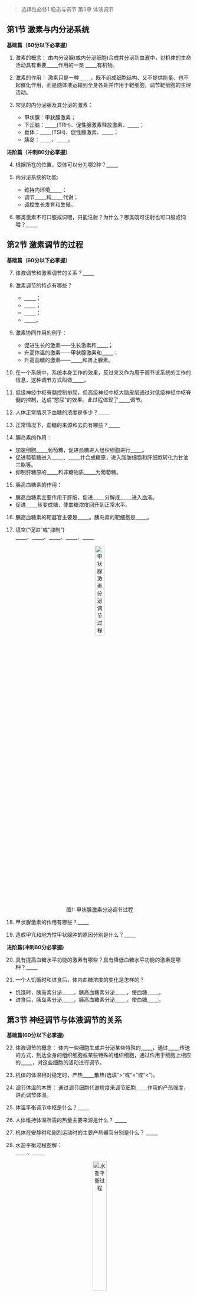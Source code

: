 > 选择性必修1 稳态与调节 第3章 体液调节

## 第1节 激素与内分泌系统

**基础篇（60分以下必掌握）**

1. 激素的概念：
由内分泌腺(或内分泌细胞)合成并分泌到血液中，对机体的生命活动具有重要<u>&nbsp;&nbsp;&nbsp;&nbsp;&nbsp;&nbsp;&nbsp;&nbsp;</u>作用的一类
<u>&nbsp;&nbsp;&nbsp;&nbsp;&nbsp;&nbsp;&nbsp;&nbsp;</u>有机物。

2. 激素的作用：
激素只是一种<u>&nbsp;&nbsp;&nbsp;&nbsp;&nbsp;&nbsp;&nbsp;&nbsp;</u>，既不组成细胞结构、又不提供能量、也不起催化作用，而是随体液运输到全身各处并作用于靶细胞，调节靶细胞的生理活动。

3. 常见的内分泌腺及其分泌的激素：
   - 甲状腺：甲状腺激素；
   - 下丘脑：<u>&nbsp;&nbsp;&nbsp;&nbsp;&nbsp;&nbsp;&nbsp;&nbsp;</u>(TRH)、促性腺激素释放激素、<u>&nbsp;&nbsp;&nbsp;&nbsp;&nbsp;&nbsp;&nbsp;&nbsp;</u>；
   - 垂体：<u>&nbsp;&nbsp;&nbsp;&nbsp;&nbsp;&nbsp;&nbsp;&nbsp;</u>(TSH)、促性腺激素、<u>&nbsp;&nbsp;&nbsp;&nbsp;&nbsp;&nbsp;&nbsp;&nbsp;</u>；
   - 胰岛：<u>&nbsp;&nbsp;&nbsp;&nbsp;&nbsp;&nbsp;&nbsp;&nbsp;</u>、<u>&nbsp;&nbsp;&nbsp;&nbsp;&nbsp;&nbsp;&nbsp;&nbsp;</u>。

**进阶篇（冲刺80分必掌握）**

4. 根据所在的位置，受体可以分为哪2种？<u>&nbsp;&nbsp;&nbsp;&nbsp;&nbsp;&nbsp;&nbsp;&nbsp;</u>

5. 内分泌系统的功能:
   - 维持内环境<u>&nbsp;&nbsp;&nbsp;&nbsp;&nbsp;&nbsp;&nbsp;&nbsp;</u>；
   - 调节<u>&nbsp;&nbsp;&nbsp;&nbsp;&nbsp;&nbsp;&nbsp;&nbsp;</u>和<u>&nbsp;&nbsp;&nbsp;&nbsp;&nbsp;&nbsp;&nbsp;&nbsp;</u>代谢；
   - 调控生长发育和生殖。
   
6. 哪类激素不可口服或饲喂，只能注射？为什么？哪类既可注射也可口服或饲喂？<u>&nbsp;&nbsp;&nbsp;&nbsp;&nbsp;&nbsp;&nbsp;&nbsp;</u>

## 第2节 激素调节的过程

**基础篇（60分以下必掌握）**

7. 体液调节和激素调节的关系？<u>&nbsp;&nbsp;&nbsp;&nbsp;&nbsp;&nbsp;&nbsp;&nbsp;</u>

8. 激素调节的特点有哪些？
   - <u>&nbsp;&nbsp;&nbsp;&nbsp;&nbsp;&nbsp;&nbsp;&nbsp;</u>；
   - <u>&nbsp;&nbsp;&nbsp;&nbsp;&nbsp;&nbsp;&nbsp;&nbsp;</u>；
   - <u>&nbsp;&nbsp;&nbsp;&nbsp;&nbsp;&nbsp;&nbsp;&nbsp;</u>；
   - <u>&nbsp;&nbsp;&nbsp;&nbsp;&nbsp;&nbsp;&nbsp;&nbsp;</u>。

9. 激素协同作用的例子：
   - 促进生长的激素——生长激素和<u>&nbsp;&nbsp;&nbsp;&nbsp;&nbsp;&nbsp;&nbsp;&nbsp;</u>；
   - 升高体温的激素——甲状腺激素和<u>&nbsp;&nbsp;&nbsp;&nbsp;&nbsp;&nbsp;&nbsp;&nbsp;</u>；
   - 升高血糖的激素——<u>&nbsp;&nbsp;&nbsp;&nbsp;&nbsp;&nbsp;&nbsp;&nbsp;</u>和肾上腺素。
   
10. 在一个系统中，系统本身工作的效果，反过来又作为用于调节该系统的工作的信息，这种调节方式叫做<u>&nbsp;&nbsp;&nbsp;&nbsp;&nbsp;&nbsp;&nbsp;&nbsp;</u>。

11. 低级神经中枢脊髓控制排尿，但高级神经中枢大脑皮层通过对低级神经中枢脊髓的控制，达成"憋尿"的效果。此过程体现了<u>&nbsp;&nbsp;&nbsp;&nbsp;&nbsp;&nbsp;&nbsp;&nbsp;</u>调节。

12. 人体正常情况下血糖的浓度是多少？<u>&nbsp;&nbsp;&nbsp;&nbsp;&nbsp;&nbsp;&nbsp;&nbsp;</u>

13. 正常情况下，血糖的来源和去向有哪些？<u>&nbsp;&nbsp;&nbsp;&nbsp;&nbsp;&nbsp;&nbsp;&nbsp;</u>

14. 胰岛素的作用：
   - 加速细胞<u>&nbsp;&nbsp;&nbsp;&nbsp;&nbsp;&nbsp;&nbsp;&nbsp;</u>葡萄糖，促进血糖进入组织细胞进行<u>&nbsp;&nbsp;&nbsp;&nbsp;&nbsp;&nbsp;&nbsp;&nbsp;</u>。
   - 促进葡萄糖进入<u>&nbsp;&nbsp;&nbsp;&nbsp;&nbsp;&nbsp;&nbsp;&nbsp;</u>、<u>&nbsp;&nbsp;&nbsp;&nbsp;&nbsp;&nbsp;&nbsp;&nbsp;</u>并合成糖原，进入脂肪细胞和肝细胞转化为甘油三酯等。
   - 抑制肝糖原的<u>&nbsp;&nbsp;&nbsp;&nbsp;&nbsp;&nbsp;&nbsp;&nbsp;</u>和非糖物质<u>&nbsp;&nbsp;&nbsp;&nbsp;&nbsp;&nbsp;&nbsp;&nbsp;</u>为葡萄糖。

15. 胰高血糖素的作用：
   - 胰高血糖素主要作用于肝脏，促进<u>&nbsp;&nbsp;&nbsp;&nbsp;&nbsp;&nbsp;&nbsp;&nbsp;</u>分解成<u>&nbsp;&nbsp;&nbsp;&nbsp;&nbsp;&nbsp;&nbsp;&nbsp;</u>进入血液。
   - 促进<u>&nbsp;&nbsp;&nbsp;&nbsp;&nbsp;&nbsp;&nbsp;&nbsp;</u>转变成糖，使血糖浓度回升到正常水平。
   
16. 胰高血糖素的靶器官主要是<u>&nbsp;&nbsp;&nbsp;&nbsp;&nbsp;&nbsp;&nbsp;&nbsp;</u>。胰岛素的靶细胞是<u>&nbsp;&nbsp;&nbsp;&nbsp;&nbsp;&nbsp;&nbsp;&nbsp;</u>。

17. 填空(“促进”或“抑制”)  
<u>&nbsp;&nbsp;&nbsp;&nbsp;&nbsp;&nbsp;&nbsp;&nbsp;</u>、<u>&nbsp;&nbsp;&nbsp;&nbsp;&nbsp;&nbsp;&nbsp;&nbsp;</u>、<u>&nbsp;&nbsp;&nbsp;&nbsp;&nbsp;&nbsp;&nbsp;&nbsp;</u>、<u>&nbsp;&nbsp;&nbsp;&nbsp;&nbsp;&nbsp;&nbsp;&nbsp;</u>、<u>&nbsp;&nbsp;&nbsp;&nbsp;&nbsp;&nbsp;&nbsp;&nbsp;</u>

<figure style="text-align: center;">
  <img src="../_media/biology/elective-1/e1-ch3-2.1-fig-regulation-of-thyroid-hormone-secretion.png" alt="甲状腺激素分泌调节过程" width="25%">
  <figcaption>图1: 甲状腺激素分泌调节过程</figcaption>
</figure>

18. 甲状腺激素的作用有哪些？<u>&nbsp;&nbsp;&nbsp;&nbsp;&nbsp;&nbsp;&nbsp;&nbsp;</u>

19. 造成甲亢和地方性甲状腺肿的原因分别是什么？<u>&nbsp;&nbsp;&nbsp;&nbsp;&nbsp;&nbsp;&nbsp;&nbsp;</u>

**进阶篇(冲刺80分必掌握)**

20. 具有提高血糖水平功能的激素有哪些？具有降低血糖水平功能的激素是哪种？<u>&nbsp;&nbsp;&nbsp;&nbsp;&nbsp;&nbsp;&nbsp;&nbsp;</u>

21. 一个人饥饿时和进食后，体内血糖浓度的变化是怎样的？
   - 饥饿时，胰岛素分泌<u>&nbsp;&nbsp;&nbsp;&nbsp;&nbsp;&nbsp;&nbsp;&nbsp;</u>，胰高血糖素分泌<u>&nbsp;&nbsp;&nbsp;&nbsp;&nbsp;&nbsp;&nbsp;&nbsp;</u>，使血糖<u>&nbsp;&nbsp;&nbsp;&nbsp;&nbsp;&nbsp;&nbsp;&nbsp;</u>。
   - 进食后，胰岛素分泌<u>&nbsp;&nbsp;&nbsp;&nbsp;&nbsp;&nbsp;&nbsp;&nbsp;</u>，胰高血糖素分泌<u>&nbsp;&nbsp;&nbsp;&nbsp;&nbsp;&nbsp;&nbsp;&nbsp;</u>，使血糖<u>&nbsp;&nbsp;&nbsp;&nbsp;&nbsp;&nbsp;&nbsp;&nbsp;</u>。

## 第3节 神经调节与体液调节的关系

**基础篇(60分以下必掌握)**

22. 体液调节的概念：
体内一些细胞生成并分泌某些特殊的<u>&nbsp;&nbsp;&nbsp;&nbsp;&nbsp;&nbsp;&nbsp;&nbsp;</u>，通过<u>&nbsp;&nbsp;&nbsp;&nbsp;&nbsp;&nbsp;&nbsp;&nbsp;</u>传送的方式，到达全身的组织细胞或某些特殊的组织细胞，通过作用于细胞上相应的<u>&nbsp;&nbsp;&nbsp;&nbsp;&nbsp;&nbsp;&nbsp;&nbsp;</u>，对这些细胞的活动进行调节。

23. 机体的体温相对稳定时，产热<u>&nbsp;&nbsp;&nbsp;&nbsp;&nbsp;&nbsp;&nbsp;&nbsp;</u>散热(选填“>”或“=”或“<”)。

24. 调节体温的本质：
通过调节细胞代谢程度来调节细胞<u>&nbsp;&nbsp;&nbsp;&nbsp;&nbsp;&nbsp;&nbsp;&nbsp;</u>作用的产热强度，进而调节体温。

25. 体温平衡调节中枢是什么？<u>&nbsp;&nbsp;&nbsp;&nbsp;&nbsp;&nbsp;&nbsp;&nbsp;</u>

26. 人体维持体温所需的热量主要来源是什么？
<u>&nbsp;&nbsp;&nbsp;&nbsp;&nbsp;&nbsp;&nbsp;&nbsp;</u>

27. 机体在安静时和剧烈运动时的主要产热器官分别是什么？
<u>&nbsp;&nbsp;&nbsp;&nbsp;&nbsp;&nbsp;&nbsp;&nbsp;</u>

28. 水盐平衡过程图解：  
<u>&nbsp;&nbsp;&nbsp;&nbsp;&nbsp;&nbsp;&nbsp;&nbsp;</u>、<u>&nbsp;&nbsp;&nbsp;&nbsp;&nbsp;&nbsp;&nbsp;&nbsp;</u>

<figure style="text-align: center;">
  <img src="../_media/biology/elective-1/e1-ch3-3.1-fig-water-and-electrolyte-balance.png" alt="水盐平衡过程" width="30%">
  <figcaption>图2: 水盐平衡过程</figcaption>
</figure>

29. 参与水平衡的主要器官和主要激素分别是：<u>&nbsp;&nbsp;&nbsp;&nbsp;&nbsp;&nbsp;&nbsp;&nbsp;</u>

30. Na+的来源和去向：
<u>&nbsp;&nbsp;&nbsp;&nbsp;&nbsp;&nbsp;&nbsp;&nbsp;</u>

31. 水盐平衡调节方式是什么？<u>&nbsp;&nbsp;&nbsp;&nbsp;&nbsp;&nbsp;&nbsp;&nbsp;</u>

32. 水盐平衡调节中枢是什么？<u>&nbsp;&nbsp;&nbsp;&nbsp;&nbsp;&nbsp;&nbsp;&nbsp;</u>

**进阶篇(冲刺80分必掌握)**

33. 神经调节与体液调节的关系是什么？
<u>&nbsp;&nbsp;&nbsp;&nbsp;&nbsp;&nbsp;&nbsp;&nbsp;</u>

34. 比较人体冬天和夏天产热/散热的多少：
   - 冬天，外界温度低时，机体产热<u>&nbsp;&nbsp;&nbsp;&nbsp;&nbsp;&nbsp;&nbsp;&nbsp;</u>，为了维持体温相对稳定，机体散热也随之<u>&nbsp;&nbsp;&nbsp;&nbsp;&nbsp;&nbsp;&nbsp;&nbsp;</u>；
   - 夏天，外界温度高时，机体产热<u>&nbsp;&nbsp;&nbsp;&nbsp;&nbsp;&nbsp;&nbsp;&nbsp;</u>，为了维持体温相对稳定，集体散热也随之<u>&nbsp;&nbsp;&nbsp;&nbsp;&nbsp;&nbsp;&nbsp;&nbsp;</u>。

35. 人在发烧时，人体产热量和散热量是什么关系？
<u>&nbsp;&nbsp;&nbsp;&nbsp;&nbsp;&nbsp;&nbsp;&nbsp;</u>

## 答案

[戳这里](./e1-ch3-humoral-regulation-answer.md)!